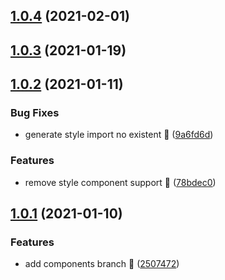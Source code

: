 ## [1.0.4](https://github.com/compare/v1.0.3...v1.0.4) (2021-02-01)



## [1.0.3](https://github.com/compare/v1.0.2...v1.0.3) (2021-01-19)



## [1.0.2](https://github.com/compare/v1.0.1...v1.0.2) (2021-01-11)


### Bug Fixes

* generate style import no existent 🌸 ([9a6fd6d](https://github.com/commit/9a6fd6de0f2a155cc8b85a4aad131994b0a01a5b))


### Features

* remove style component support 🍑 ([78bdec0](https://github.com/commit/78bdec0c0268ace5d3581994918b6f9e251e2f54))



## [1.0.1](https://github.com/compare/25074721a5e15e3c7b9bac60f3861b9a4099f4ef...v1.0.1) (2021-01-10)


### Features

* add components branch 🍰 ([2507472](https://github.com/commit/25074721a5e15e3c7b9bac60f3861b9a4099f4ef))



